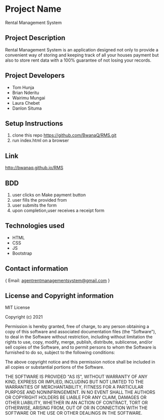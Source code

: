 # Project Name
Rental Management System
## Project Description
Rental Management System is an application designed  not only to provide a convenient way of storing
and keeping track of all your houses payment but also to store rent data with a 100% guarantee of not 
losing your records.
## Project Developers
* Tom Hunja
* Brian Nderitu
* Wairimu Mungai
* Laura Chebet
* Danlon Situma
## Setup Instructions
1. clone this repo
https://github.com/BwanaQ/RMS.git
1. run index.html on a browser

## Link
http://bwanaq.github.io/RMS
## BDD
1. user clicks on Make payment button
1. user fills the provided from
1. user submits the form
1. upon completion,user receives a receipt form
## Technologies used
* HTML
* CSS
* JS
* Bootstrap
## Contact information
{ Email: agentrentmanagementsystem@gmail.com }
## License and Copyright information
MIT License

Copyright (c) 2021

Permission is hereby granted, free of charge, to any person obtaining a copy
of this software and associated documentation files (the "Software"), to deal
in the Software without restriction, including without limitation the rights
to use, copy, modify, merge, publish, distribute, sublicense, and/or sell
copies of the Software, and to permit persons to whom the Software is
furnished to do so, subject to the following conditions:

The above copyright notice and this permission notice shall be included in all
copies or substantial portions of the Software.

THE SOFTWARE IS PROVIDED "AS IS", WITHOUT WARRANTY OF ANY KIND, EXPRESS OR
IMPLIED, INCLUDING BUT NOT LIMITED TO THE WARRANTIES OF MERCHANTABILITY,
FITNESS FOR A PARTICULAR PURPOSE AND NONINFRINGEMENT. IN NO EVENT SHALL THE
AUTHORS OR COPYRIGHT HOLDERS BE LIABLE FOR ANY CLAIM, DAMAGES OR OTHER
LIABILITY, WHETHER IN AN ACTION OF CONTRACT, TORT OR OTHERWISE, ARISING FROM,
OUT OF OR IN CONNECTION WITH THE SOFTWARE OR THE USE OR OTHER DEALINGS IN THE
SOFTWARE.
